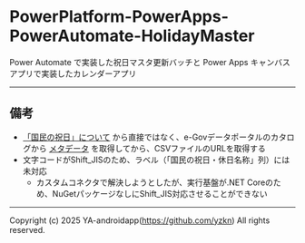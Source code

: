 # PowerPlatform-PowerApps-PowerAutomate-HolidayMaster

Power Automate で実装した祝日マスタ更新バッチと Power Apps キャンバスアプリで実装したカレンダーアプリ

---

## 備考

- [「国民の祝日」について](https://www8.cao.go.jp/chosei/shukujitsu/gaiyou.html) から直接ではなく、e-Govデータポータルのカタログから [メタデータ](https://data.e-gov.go.jp/data/api/action/package_show?id=cao_20190522_0002) を取得してから、CSVファイルのURLを取得する
- 文字コードがShift_JISのため、ラベル（「国民の祝日・休日名称」列）には未対応
  - カスタムコネクタで解決しようとしたが、実行基盤が.NET Coreのため、NuGetパッケージなしにShift_JIS対応させることができない

---

Copyright (c) 2025 YA-androidapp(https://github.com/yzkn) All rights reserved.

